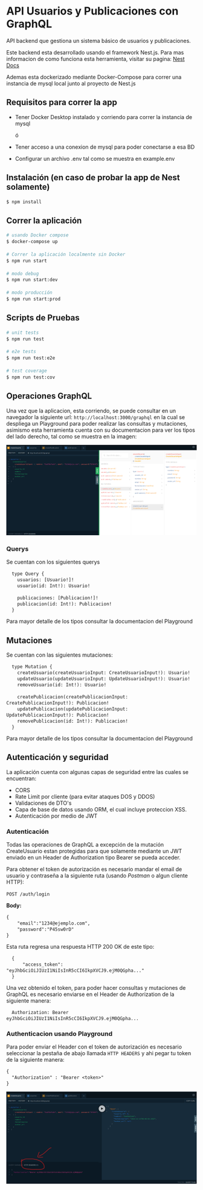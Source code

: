 # API Usuarios y Publicaciones con GraphQL

API backend que gestiona un sistema básico de usuarios y publicaciones.

Este backend esta desarrollado usando el framework Nest.js. Para mas informacion de como funciona esta herramienta, visitar su pagina: 
[Nest Docs](https://docs.nestjs.com/)

Ademas esta dockerizado mediante Docker-Compose para correr una instancia de mysql local junto al proyecto de Nest.js

## Requisitos para correr la app

- Tener Docker Desktop instalado y corriendo para correr la instancia de mysql

  ó

- Tener acceso a una conexion de mysql para poder conectarse a esa BD

- Configurar un archivo .env tal como se muestra en example.env


## Instalación (en caso de probar la app de Nest solamente)

```bash
$ npm install
```

## Correr la aplicación

```bash
# usando Docker compose
$ docker-compose up

# Correr la aplicación localmente sin Docker
$ npm run start

# modo debug
$ npm run start:dev

# modo producción
$ npm run start:prod
```

## Scripts de Pruebas

```bash
# unit tests
$ npm run test

# e2e tests
$ npm run test:e2e

# test coverage
$ npm run test:cov
```

## Operaciones GraphQL

Una vez que la aplicacion, esta corriendo, se puede consultar en un navegador la siguiente url: 
``http://localhost:3000/graphql``
en la cual se despliega un Playground para poder realizar las consultas y mutaciones, asimismo esta herramienta cuenta con su documentacion para ver los tipos del lado derecho, tal como se muestra en la imagen:


![Imagen de ApolloServer Playground](https://raw.githubusercontent.com/noris94/images/main/playgrund-apollo.png)

### Querys

Se cuentan con los siguientes querys
  
  ```
    type Query {
      usuarios: [Usuario!]!
      usuario(id: Int!): Usuario!

      publicaciones: [Publicacion!]!
      publicacion(id: Int!): Publicacion!
    }
  ```

Para mayor detalle de los tipos consultar la documentacion del Playground

## Mutaciones

Se cuentan con las siguientes mutaciones:

```
  type Mutation {
    createUsuario(createUsuarioInput: CreateUsuarioInput!): Usuario!
    updateUsuario(updateUsuarioInput: UpdateUsuarioInput!): Usuario!
    removeUsuario(id: Int!): Usuario!

    createPublicacion(createPublicacionInput: CreatePublicacionInput!): Publicacion!
    updatePublicacion(updatePublicacionInput: UpdatePublicacionInput!): Publicacion!
    removePublicacion(id: Int!): Publicacion!
  }
```

Para mayor detalle de los tipos consultar la documentacion del Playground

## Autenticación y seguridad

La aplicación cuenta con algunas capas de seguridad entre las cuales se encuentran:

- CORS
- Rate Limit por cliente (para evitar ataques DOS y DDOS)
- Validaciones de DTO's
- Capa de base de datos usando ORM, el cual incluye proteccion XSS.
- Autenticación por medio de JWT

### Autenticación
Todas las operaciones de GraphQL a excepción de la mutación CreateUsuario estan protegidas para que solamente mediante un JWT enviado en un Header de Authorization tipo Bearer se pueda acceder.

Para obtener el token de autorización es necesario mandar el email de usuario y contraseña a la siguiente ruta (usando *Postman* o algun cliente HTTP):

`POST /auth/login`

**Body:**

```
{
	"email":"1234@ejemplo.com",
	"password":"P45sw0rD"
}
```

Esta ruta regresa una respuesta HTTP 200 OK de este tipo:
```
  {
      "access_token": "eyJhbGciOiJIUzI1NiIsInR5cCI6IkpXVCJ9.ejM0QGpha..."
  }
```

Una vez obtenido el token, para poder hacer consultas y mutaciones de GraphQL es necesario enviarse en el Header de Authorization de la siguiente manera:

```
  Authorization: Bearer eyJhbGciOiJIUzI1NiIsInR5cCI6IkpXVCJ9.ejM0QGpha...
```

### Authenticacion usando Playground

Para poder enviar el Header con el token de autorización es necesario seleccionar la pestaña de abajo llamada `HTTP HEADERS` y ahi pegar tu token de la siguiente manera:

```
{
  "Authorization" : "Bearer <token>"
}
```

![Imagen de ApolloServer Playground HTTP Headers](https://raw.githubusercontent.com/noris94/images/main/playgrund-apollo-http-headers.png)

